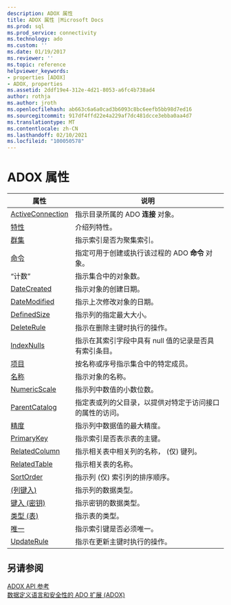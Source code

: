 ```yaml
---
description: ADOX 属性
title: ADOX 属性 |Microsoft Docs
ms.prod: sql
ms.prod_service: connectivity
ms.technology: ado
ms.custom: ''
ms.date: 01/19/2017
ms.reviewer: ''
ms.topic: reference
helpviewer_keywords:
- properties [ADOX]
- ADOX, properties
ms.assetid: 2ddf19e4-312e-4d21-8053-a6fc4b738ad4
author: rothja
ms.author: jroth
ms.openlocfilehash: ab663c6a6a0cad3b6093c8bc6eefb5bb98d7ed16
ms.sourcegitcommit: 917df4ffd22e4a229af7dc481dcce3ebba0aa4d7
ms.translationtype: MT
ms.contentlocale: zh-CN
ms.lasthandoff: 02/10/2021
ms.locfileid: "100050578"
---
```

# <a name="adox-properties"></a>ADOX 属性

|属性|说明|  
|-|-|  
|[ActiveConnection](./activeconnection-property-adox.md)|指示目录所属的 ADO **连接** 对象。|  
|[特性](./attributes-property-adox.md)|介绍列特性。|  
|[群集](./clustered-property-adox.md)|指示索引是否为聚集索引。|  
|[命令](./command-property-adox.md)|指定可用于创建或执行该过程的 ADO **命令** 对象。|  
|“计数”|指示集合中的对象数。|  
|[DateCreated](./datecreated-property-adox.md)|指示对象的创建日期。|  
|[DateModified](./datemodified-property-adox.md)|指示上次修改对象的日期。|  
|[DefinedSize](./definedsize-property-adox.md)|指示列的指定最大大小。|  
|[DeleteRule](./deleterule-property-adox.md)|指示在删除主键时执行的操作。|  
|[IndexNulls](./indexnulls-property-adox.md)|指示在其索引字段中具有 null 值的记录是否具有索引条目。|  
|[项目](../ado-api/item-property-ado.md)|按名称或序号指示集合中的特定成员。|  
|[名称](./name-property-adox.md)|指示对象的名称。|  
|[NumericScale](./numericscale-property-adox.md)|指示列中数值的小数位数。|  
|[ParentCatalog](./parentcatalog-property-adox.md)|指定表或列的父目录，以提供对特定于访问接口的属性的访问。|  
|[精度](./precision-property-adox.md)|指示列中数据值的最大精度。|  
|[PrimaryKey](./primarykey-property-adox.md)|指示索引是否表示表的主键。|  
|[RelatedColumn](./relatedcolumn-property-adox.md)|指示相关表中相关列的名称， (仅) 键列。|  
|[RelatedTable](./relatedtable-property-adox.md)|指示相关表的名称。|  
|[SortOrder](./sortorder-property-adox.md)|指示列 (仅) 索引列的排序顺序。|  
|[ (列键入) ](./type-property-column-adox.md)|指示列的数据类型。|  
|[键入 (密钥) ](./type-property-key-adox.md)|指示密钥的数据类型。|  
|[类型 (表) ](./type-property-table-adox.md)|指示表的类型。|  
|[唯一](./unique-property-adox.md)|指示索引键是否必须唯一。|  
|[UpdateRule](./updaterule-property-adox.md)|指示在更新主键时执行的操作。|  
  
## <a name="see-also"></a>另请参阅  
 [ADOX API 参考](./adox-object-model.md)   
 [数据定义语言和安全性的 ADO 扩展 (ADOX)](../../guide/extensions/ado-extensions-for-data-definition-language-and-security-adox.md)